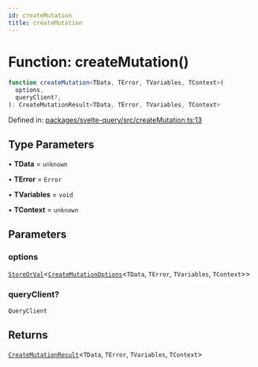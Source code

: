 ```yaml
---
id: createMutation
title: createMutation
---
```


<!-- DO NOT EDIT: this page is autogenerated from the type comments -->

# Function: createMutation()

```ts
function createMutation<TData, TError, TVariables, TContext>(
  options,
  queryClient?,
): CreateMutationResult<TData, TError, TVariables, TContext>
```

Defined in: [packages/svelte-query/src/createMutation.ts:13](https://github.com/TanStack/query/blob/main/packages/svelte-query/src/createMutation.ts#L13)

## Type Parameters

• **TData** = `unknown`

• **TError** = `Error`

• **TVariables** = `void`

• **TContext** = `unknown`

## Parameters

### options

[`StoreOrVal`](../type-aliases/storeorval.md)\<[`CreateMutationOptions`](../type-aliases/createmutationoptions.md)\<`TData`, `TError`, `TVariables`, `TContext`\>\>

### queryClient?

`QueryClient`

## Returns

[`CreateMutationResult`](../type-aliases/createmutationresult.md)\<`TData`, `TError`, `TVariables`, `TContext`\>
